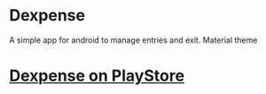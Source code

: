 # Dexpense
A simple app for android to manage entries and exit. Material theme

# [Dexpense on PlayStore](https://play.google.com/store/apps/details?id=com.tonini.diego.dexpense&hl=it)
